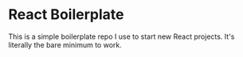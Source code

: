 # React Boilerplate

This is a simple boilerplate repo I use to start new React projects. It's literally the bare minimum to work.